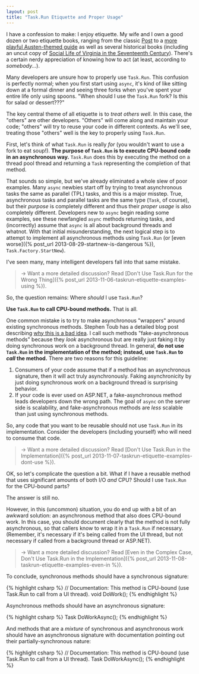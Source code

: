```yaml
---
layout: post
title: "Task.Run Etiquette and Proper Usage"
---
```

I have a confession to make: I enjoy etiquette. My wife and I own a good dozen or two etiquette books, ranging from the classic [Post](http://www.amazon.com/gp/product/0061740233/ref=as_li_ss_tl?ie=UTF8&camp=1789&creative=390957&creativeASIN=0061740233&linkCode=as2&tag=stepheclearys-20) to a [more playful Austen-themed guide](http://www.amazon.com/gp/product/159691274X/ref=as_li_ss_tl?ie=UTF8&camp=1789&creative=390957&creativeASIN=159691274X&linkCode=as2&tag=stepheclearys-20) as well as several historical books (including an uncut copy of [Social Life of Virginia in the Seventeenth Century](http://www.amazon.com/gp/product/1163408735/ref=as_li_ss_tl?ie=UTF8&camp=1789&creative=390957&creativeASIN=1163408735&linkCode=as2&tag=stepheclearys-20)). There's a certain nerdy appreciation of knowing how to act (at least, according to _somebody..._).

Many developers are unsure how to properly use `Task.Run`. This confusion is perfectly normal; when you first start using `async`, it's kind of like sitting down at a formal dinner and seeing three forks when you've spent your entire life only using spoons. "When should I use the `Task.Run` fork? Is this for salad or dessert???"

The key central theme of all etiquette is to _treat others well_. In this case, the "others" are other developers. "Others" will come along and maintain your code; "others" will try to reuse your code in different contexts. As we'll see, treating those "others" well is the key to properly using `Task.Run`.

First, let's think of what `Task.Run` is really _for_ (you wouldn't want to use a fork to eat soup!). **The purpose of `Task.Run` is to execute CPU-bound code in an asynchronous way.** `Task.Run` does this by executing the method on a thread pool thread and returning a `Task` representing the completion of that method.

That sounds so simple, but we've already eliminated a whole slew of poor examples. Many `async` newbies start off by trying to treat asynchronous tasks the same as parallel (TPL) tasks, and this is a major misstep. True, asynchronous tasks and parallel tasks are the same type (`Task`, of course), but their _purpose_ is completely different and thus their _proper usage_ is also completely different. Developers new to `async` begin reading some examples, see these newfangled `async` methods returning tasks, and (incorrectly) assume that `async` is all about background threads and whatnot. With that initial misunderstanding, the next logical step is to attempt to implement all asynchronous methods using `Task.Run` (or [even worse]({% post_url 2013-08-29-startnew-is-dangerous %}), `Task.Factory.StartNew`).

I've seen many, many intelligent developers fall into that same mistake.

> -> Want a more detailed discussion? Read [Don't Use Task.Run for the Wrong Thing]({% post_url 2013-11-06-taskrun-etiquette-examples-using %}).

So, the question remains: Where _should_ I use `Task.Run`?

**Use `Task.Run` to call CPU-bound methods.** That is all.

One common mistake is to try to make asynchronous "wrappers" around existing synchronous methods. Stephen Toub has a detailed blog post describing [why this is a bad idea](http://blogs.msdn.com/b/pfxteam/archive/2012/03/24/10287244.aspx). I call such methods "fake-asynchronous methods" because they _look_ asynchronous but are really just faking it by doing synchronous work on a background thread. In general, **do not use `Task.Run` in the implementation of the method; instead, use `Task.Run` to _call_ the method.** There are two reasons for this guideline:

1. Consumers of your code assume that if a method has an asynchronous signature, then it will act truly asynchronously. Faking asynchronicity by just doing synchronous work on a background thread is surprising behavior.
1. If your code is ever used on ASP.NET, a fake-asynchronous method leads developers down the wrong path. The goal of `async` on the server side is scalability, and fake-asynchronous methods are _less_ scalable than just using synchronous methods.

So, any code that you want to be reusable should not use `Task.Run` in its implementation. Consider the developers (including yourself) who will need to consume that code.

> -> Want a more detailed discussion? Read [Don't Use Task.Run in the Implementation]({% post_url 2013-11-07-taskrun-etiquette-examples-dont-use %}).

OK, so let's complicate the question a bit. What if I have a reusable method that uses significant amounts of both I/O _and_ CPU? Should I use `Task.Run` for the CPU-bound parts?

The answer is still no.

However, in this (uncommon) situation, you do end up with a bit of an awkward solution: an asynchronous method that also does CPU-bound work. In this case, you should document clearly that the method is not fully asynchronous, so that callers know to wrap it in a `Task.Run` if necessary. (Remember, it's necessary if it's being called from the UI thread, but not necessary if called from a background thread or ASP.NET).

> -> Want a more detailed discussion? Read [Even in the Complex Case, Don't Use Task.Run in the Implementation]({% post_url 2013-11-08-taskrun-etiquette-examples-even-in %}).

To conclude, synchronous methods should have a synchronous signature:

{% highlight csharp %}
// Documentation: This method is CPU-bound (use Task.Run to call from a UI thread).
void DoWork();
{% endhighlight %}

Asynchronous methods should have an asynchronous signature:

{% highlight csharp %}
Task DoWorkAsync();
{% endhighlight %}

And methods that are a _mixture_ of synchronous and asynchronous work should have an asynchronous signature with documentation pointing out their partially-synchronous nature:

{% highlight csharp %}
// Documentation: This method is CPU-bound (use Task.Run to call from a UI thread).
Task DoWorkAsync();
{% endhighlight %}